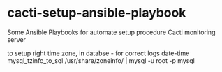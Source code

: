 # cacti-setup-ansible-playbook
Some Ansible Playbooks for automate setup procedure Cacti monitoring server

to setup right time zone, in databse - for correct logs date-time  
mysql_tzinfo_to_sql /usr/share/zoneinfo/ | mysql -u root -p mysql

